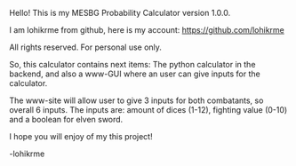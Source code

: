 Hello! This is my MESBG Probability Calculator version 1.0.0.

I am lohikrme from github, here is my account: https://github.com/lohikrme

All rights reserved. For personal use only.

So, this calculator contains next items: The python calculator in the backend,
and also a www-GUI where an user can give inputs for the calculator.

The www-site will allow user to give 3 inputs for both combatants, so overall 6 inputs.
The inputs are: amount of dices (1-12), fighting value (0-10) and a boolean for elven sword.

I hope you will enjoy of my this project!

-lohikrme